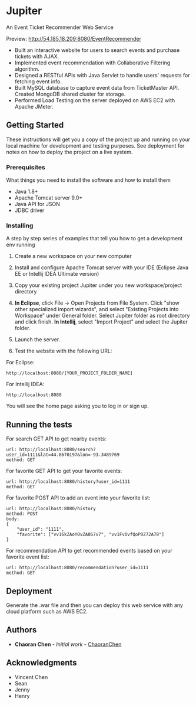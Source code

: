 # Jupiter

An Event Ticket Recommender Web Service 

Preview: http://54.185.18.209:8080/EventRecommender 

<ul>
  <li>Built an interactive website for users to search events and purchase tickets with AJAX.</li>
  <li>Implemented event recommendation with Collaborative Filtering algorithm.</li>
  <li>Designed a RESTful APIs with Java Servlet to handle users' requests for fetching event info.</li>
  <li>Built MySQL database to capture event data from TicketMaster API. Created MongoDB shared cluster for storage.</li>
  <li>Performed Load Testing on the server deployed on AWS EC2 with Apache JMeter.</li>
</ul>

## Getting Started

These instructions will get you a copy of the project up and running on your local machine for development and testing purposes. See deployment for notes on how to deploy the project on a live system.

### Prerequisites

What things you need to install the software and how to install them
<ul>
  <li>Java 1.8+</li>
  <li>Apache Tomcat server 9.0+</li>
  <li>Java API for JSON</li>
  <li>JDBC driver</li>
</ul>

### Installing

A step by step series of examples that tell you how to get a development env running

1. Create a new workspace on your new computer

2. Install and configure Apache Tomcat server with your IDE (Eclipse Java EE or Intellij IDEA Ultimate version)

4. Copy your existing project Jupiter under you new workspace/project directory 
  
5. <b>In Eclipse</b>, click File -> Open Projects from File System. Click "show other specialized import wizards", and select "Existing Projects into Workspace" under General folder. Select Jupiter folder as root directory and click finish. <b>In Intellij</b>, select "Import Project" and select the Jupiter folder.

6. Launch the server.

7. Test the website with the following URL: 

For Eclipse: 
```
http://localhost:8080/[YOUR_PROJECT_FOLDER_NAME]
```

For Intellij IDEA: 

```
http://localhost:8080
```

You will see the home page asking you to log in or sign up.


## Running the tests

For search GET API to get nearby events:
```
url: http://localhost:8080/search?user_id=1111&lat=44.8670197&lon=-93.3489769
method: GET
```
For favorite GET API to get your favorite events:
```
url: http://localhost:8080/history?user_id=1111
method: GET

```
For favorite POST API to add an event into your favorite list:
```
url: http://localhost:8080/history
method: POST
body:
{
	"user_id": "1111",
	"favorite": ["vv16kZAoY0vZA867v7", "vv1FvOvfQoP0Z72A78"]
}
```
For recommendation API to get recommended events based on your favorite event list:
```
url: http://localhost:8080/recommendation?user_id=1111
method: GET
```
## Deployment

Generate the .war file and then you can deploy this web service with any cloud platform such as AWS EC2. 


## Authors

* **Chaoran Chen** - *Initial work* - [ChaoranChen](https://github.com/chen4393c)

## Acknowledgments

* Vincent Chen
* Sean
* Jenny
* Henry
